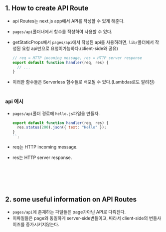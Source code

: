 ## 1. How to create API Route

- api Routes는 next.js app에서 API를 작성할 수 있게 해준다.
- `pages/api`폴더내에서 함수를 작성하여 사용할 수 있다.
- getStaticProps에서 `pages/api`에서 작성된 api를 사용하려면, `lib/`폴더에서 작성된 요청 api만으로 요청이가능하다.(client-side와 공유)

  ```js
  // req = HTTP incoming message, res = HTTP server response
  export default function handler(req, res) {
    // ...
  }
  ```

- 이러한 함수들은 Serverless 함수들로 배포될 수 있다.(Lambdas로도 알려진)
  <br></br>

### api 예시

- `pages/api`폴더 경로에 `hello.js`파일을 만들자.

  ```js
  export default function handler(req, res) {
    res.status(200).json({ text: "Hello" });
  }
  ``;
  ```

- req는 HTTP incoming message.
- res는 HTTP server response.

<br></br>
<br></br>

## 2. some useful information on API Routes

- `pages/api`에 존재하는 파일들은 page가아닌 API로 다뤄진다.
- 이파일들은 page와 동일하게 server-side번들이고, 따라서 client-side의 번들사이즈를 증가시키지않는다.
